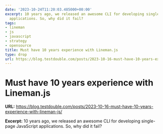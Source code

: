 ```yaml
---
date: '2023-10-24T11:20:03.485000+00:00'
excerpt: 10 years ago, we released an awesome CLI for developing single-page JavaScript
  applications. So, why did it fail?
tags:
- lineman
- js
- javascript
- strategy
- opensource
title: Must have 10 years experience with Lineman.js
type: drop
url: https://blog.testdouble.com/posts/2023-10-16-must-have-10-years-experience-with-lineman-js/
---
```


# Must have 10 years experience with Lineman.js

**URL:** https://blog.testdouble.com/posts/2023-10-16-must-have-10-years-experience-with-lineman-js/

**Excerpt:** 10 years ago, we released an awesome CLI for developing single-page JavaScript applications. So, why did it fail?
